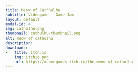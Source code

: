 ```yaml
---
title: Meow of Cat'hulhu
subtitle: Videogame - Game Jam
layout: default
modal-id: 4
img: cathulhu.png
thumbnail: cathulhu-thumbnail.png
alt: meow of cathulhu
description: 
downloads:
-   title: itch.io
    img: itchio.png
    url: https://xubecgames.itch.io/the-meow-of-cathulhu
---
```


